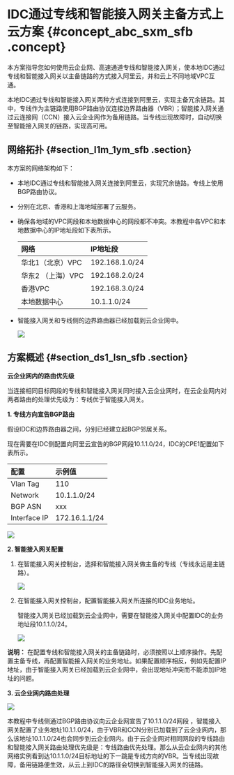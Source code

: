 # IDC通过专线和智能接入网关主备方式上云方案 {#concept_abc_sxm_sfb .concept}

本方案指导您如何使用云企业网、高速通道专线和智能接入网关，使本地IDC通过专线和智能接入网关以主备链路的方式接入阿里云，并和云上不同地域VPC互通。

本地IDC通过专线和智能接入网关两种方式连接到阿里云，实现主备冗余链路。其中，专线作为主链路使用BGP路由协议连接边界路由器（VBR）；智能接入网关通过云连接网（CCN）接入云企业网作为备用链路。当专线出现故障时，自动切换至智能接入网关的链路，实现高可用。

## 网络拓扑 {#section_l1m_1ym_sfb .section}

本方案的网络架构如下：

-   本地IDC通过专线和智能接入网关连接到阿里云，实现冗余链路。专线上使用BGP路由协议。
-   分别在北京、香港和上海地域部署了云服务。
-   确保各地域的VPC网段和本地数据中心的网段都不冲突。本教程中各VPC和本地数据中心的IP地址段如下表所示。

    |网络|IP地址段|
    |:-|:----|
    |华北1（北京）VPC|192.168.1.0/24|
    |华东2 （上海）VPC|192.168.2.0/24|
    |香港VPC|192.168.3.0/24|
    |本地数据中心|10.1.1.0/24|

-   智能接入网关和专线侧的边界路由器已经加载到云企业网中。

    ![](http://static-aliyun-doc.oss-cn-hangzhou.aliyuncs.com/assets/img/60922/154712495930839_zh-CN.png)


## 方案概述 {#section_ds1_lsn_sfb .section}

**云企业网内的路由优先级**

当连接相同目标网段的专线和智能接入网关同时接入云企业网时，在云企业网内对两者路由的处理优先级为：专线优于智能接入网关。

**1. 专线方向宣告BGP路由**

假设IDC和边界路由器之间，分别已经建立起BGP邻居关系。

现在需要在IDC侧配置向阿里云宣告的BGP网段10.1.1.0/24，IDC的CPE1配置如下表所示。

|配置|示例值|
|:-|:--|
|Vlan Tag|110|
|Network|10.1.1.0/24|
|BGP ASN|xxx|
|Interface IP|172.16.1.1/24|

![](http://static-aliyun-doc.oss-cn-hangzhou.aliyuncs.com/assets/img/60922/154712495930840_zh-CN.png)

**2. 智能接入网关配置**

1.  在智能接入网关控制台，选择和智能接入网关做主备的专线（专线永远是主链路）。

    ![](http://static-aliyun-doc.oss-cn-hangzhou.aliyuncs.com/assets/img/60922/154712495930841_zh-CN.png)

2.  在智能接入网关控制台，配置智能接入网关所连接的IDC业务地址。

    智能接入网关已经加载到云企业网中，需要在智能接入网关中配置IDC的业务地址段10.1.1.0/24。

    ![](http://static-aliyun-doc.oss-cn-hangzhou.aliyuncs.com/assets/img/60922/154712495930842_zh-CN.png)


**说明：** 在配置专线和智能接入网关的主备链路时，必须按照以上顺序操作。先配置主备专线，再配置智能接入网关的业务地址。如果配置顺序相反，例如先配置IP地址，由于智能接入网关已经加载到云企业网中，会出现地址冲突而不能添加IP地址的问题。

**3. 云企业网内路由处理**

![](http://static-aliyun-doc.oss-cn-hangzhou.aliyuncs.com/assets/img/60922/154712495930843_zh-CN.png)

本教程中专线侧通过BGP路由协议向云企业网宣告了10.1.1.0/24网段 ，智能接入网关配置了业务地址10.1.1.0/24，由于VBR和CCN分别已加载到了云企业网内，那么该地址10.1.1.0/24也会同步到云企业网内。由于云企业网对相同网段的专线路由和智能接入网关路由处理优先级是：专线路由优先处理。那么从云企业网内的其他网络实例看到达10.1.1.0/24目标地址的下一跳是专线方向的VBR。当专线出现故障，备用链路便生效，从云上到IDC的路径会切换到智能接入网关的链路。

